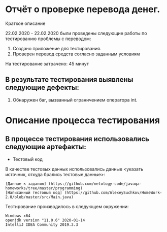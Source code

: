 # Отчёт о проверке перевода денег.
Краткое описание

22.02.2020 - 22.02.2020 были проведены следующие работы по тестированию проблемы с переводом:
1. Создано приложение для тестирования.
2. Проверен перевод средств согласно заданным условиям

На тестирование затрачено: 45 минут

## В результате тестирования выявлены следующие дефекты:

1. Обнаружен баг, вызванный ограничением оператора int.


# Описание процесса тестирования

## В процессе тестирования использовались следующие артефакты:

   * Тестовый код
   

В качестве тестовых данных использовались данные <указать источник, откуда брались тестовые данные>:

    [Данные к заданию] (https://github.com/netology-code/javaqa-homeworks/tree/master/programming)
    [Написанный тестовый код] (https://github.com/AlexeySuchkov/HomeWork-2.0/blob/master/src/Main.java)
    

Тестирование производилось в следующем окружении:

    Windows x64
    openjdk version "11.0.6" 2020-01-14
    IntelliJ IDEA Community 2019.3.3